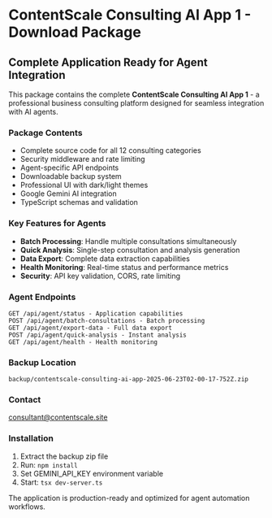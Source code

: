 # ContentScale Consulting AI App 1 - Download Package

## Complete Application Ready for Agent Integration

This package contains the complete **ContentScale Consulting AI App 1** - a professional business consulting platform designed for seamless integration with AI agents.

### Package Contents
- Complete source code for all 12 consulting categories
- Security middleware and rate limiting
- Agent-specific API endpoints
- Downloadable backup system
- Professional UI with dark/light themes
- Google Gemini AI integration
- TypeScript schemas and validation

### Key Features for Agents
- **Batch Processing**: Handle multiple consultations simultaneously
- **Quick Analysis**: Single-step consultation and analysis generation
- **Data Export**: Complete data extraction capabilities
- **Health Monitoring**: Real-time status and performance metrics
- **Security**: API key validation, CORS, rate limiting

### Agent Endpoints
```
GET /api/agent/status - Application capabilities
POST /api/agent/batch-consultations - Batch processing
GET /api/agent/export-data - Full data export
POST /api/agent/quick-analysis - Instant analysis
GET /api/agent/health - Health monitoring
```

### Backup Location
`backup/contentscale-consulting-ai-app-2025-06-23T02-00-17-752Z.zip`

### Contact
consultant@contentscale.site

### Installation
1. Extract the backup zip file
2. Run: `npm install`
3. Set GEMINI_API_KEY environment variable
4. Start: `tsx dev-server.ts`

The application is production-ready and optimized for agent automation workflows.